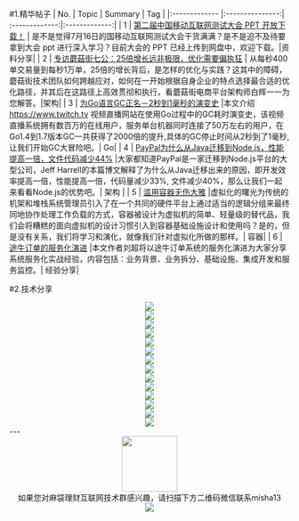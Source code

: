 #1.精华帖子
| No.  | Topic  | Summary | Tag |
|:------------- |:---------------:| :-------------:|:-------------:|
| 1 | [第二届中国移动互联网测试大会 PPT 开放下载！](http://mp.weixin.qq.com/s?__biz=MzAwNjEzMDUyNw==&mid=2650197953&idx=1&sn=ff1edd1e471a5ff369f0b41274529735&scene=1&srcid=0720yDCpyL3VFshMhaKX4Sot#rd) | 是不是觉得7月16日的国移动互联网测试大会干货满满？是不是迫不及待要拿到大会 ppt 进行深入学习？目前大会的 PPT 已经上传到网盘中，欢迎下载。|资料分享|
| 2 | [专访蘑菇街七公：25倍增长远非极限，优化需要偏执狂](http://mp.weixin.qq.com/s?__biz=MjM5MDE0Mjc4MA==&mid=2650993365&idx=1&sn=2d7fc13fbc7f4a6ea115c65c09d5f2df&scene=1&srcid=0719NYfDNiuWULruyGX9iA9P#rd) | 从每秒400单交易量到每秒1万单，25倍的增长背后，是怎样的优化与实践？这其中的障碍，蘑菇街技术团队如何跨越应对，如何在一开始根据自身企业的特点选择最合适的优化路径，并其后在这路径上高效贯彻和执行，看蘑菇街电商平台架构师白辉一一为您解答。|架构|
| 3 | [为Go语言GC正名－2秒到1毫秒的演变史](http://mp.weixin.qq.com/s?__biz=MjM5OTM0MzIwMQ==&mid=2652546487&idx=3&sn=d57a432871cb512ca1be543d425febd2&scene=1&srcid=07187bmNVnKdGHtx1B4u7irm#rd) |本文介绍 https://www.twitch.tv 视频直播网站在使用Go过程中的GC耗时演变史，该视频直播系统拥有数百万的在线用户，服务单台机器同时连接了50万左右的用户，在Go1.4到1.7版本GC一共获得了2000倍的提升,具体的GC停止时间从2秒到了1毫秒,让我们开始GC大冒险吧。| Go|
| 4 | [PayPal为什么从Java迁移到Node.js，性能提高一倍，文件代码减少44%](http://mp.weixin.qq.com/s?__biz=MzIyNjE4NjI2Nw==&mid=2652556812&idx=1&sn=49b40f75ec7610f5675fe7a21038072c&scene=1&srcid=0718ufg13zee4TGonw9Ehxr6#rd) |大家都知道PayPal是一家迁移到Node.js平台的大型公司，Jeff Harrell的本篇博文解释了为什么从Java迁移出来的原因，即开发效率提高一倍，性能提高一倍，代码量减少33%, 文件减少40%，那么让我们一起来看看Node.js的优势吧。|  架构 |
| 5 | [滥用容器无伤大雅](http://mp.weixin.qq.com/s?__biz=MzA5OTAyNzQ2OA==&mid=2649690861&idx=1&sn=f2016b81a77f34d5f892958b7c0540d6&scene=1&srcid=0720gTVLmfDfBa7WoDrbVXv7#rd) |虚拟化的曙光为传统的机架和堆栈系统管理员引入了在一个共同的硬件平台上通过适当的逻辑分组来最终同地协作处理工作负载的方式，容器被设计为虚拟机的简单、轻量级的替代品，我们会将糟糕的面向虚拟机的设计习惯引入到容器基础设施设计和使用吗？是的，但是没有关系，我们将学习和演化，就像我们针对虚拟化所做的那样。| 容器|
| 6 | [途牛订单的服务化演进](http://mp.weixin.qq.com/s?__biz=MzI3MzEzMDI1OQ==&mid=2651814702&idx=1&sn=cafc4aa95db9cfdbd0373d00c633a8fb&scene=1&srcid=0721F7PuOC6SudJ02DXIDbX6#rd) |本文作者刘超将以途牛订单系统的服务化演进为大家分享系统服务化实战经验，内容包括：业务背景、业务拆分、基础设施、集成开发和服务监控。|  经验分享|

#2.技术分享
<div align=center>
<img src="http://fmn.xnpic.com/fmn072/20160722/1025/large_gG49_546c0004f7d11e80.jpg" >
</div>

<div align=center>
<img src="http://fmn.rrimg.com/fmn075/20160722/1025/large_7unG_47800002ad391e80.jpg" >
</div>
<div align=center>
<img src="http://fmn.xnpic.com/fmn072/20160722/1025/large_zorz_10a800000c6d1e84.jpg" >
</div>
<div align=center>
<img src="http://fmn.rrfmn.com/fmn079/20160722/1025/large_jRvs_565c0004f8331e83.jpg" >
</div>


<div align=center>
<img src="http://fmn.rrimg.com/fmn077/20160722/1025/large_DiM4_6c0b000000571e83.jpg" >
</div>
<div align=center>
<img src="http://fmn.rrimg.com/fmn075/20160722/1025/large_pisA_1b8b00058da41e7f.jpg" >
</div>
<div align=center>
<img src="http://fmn.xnpic.com/fmn072/20160722/1025/large_zHCI_54540004f8921e80.jpg" >
</div>
<div align=center>
<img src="http://fmn.xnpic.com/fmn072/20160722/1025/large_tuYf_564a0004f8f51e83.jpg" >
</div>

<div align=center>
<img src="http://fmn.rrfmn.com/fmn079/20160722/1025/large_iGmY_ed0a0002abe31e7f.jpg" >
</div>
<div align=center>
<img src="http://fmn.xnpic.com/fmn071/20160722/1025/large_t4ao_2c4e0004f79b1e84.jpg" >
</div>
<div align=center>
<img src="http://fmn.rrimg.com/fmn073/20160722/1025/large_9Ski_560e0004f7f61e83.jpg" >
</div>
<div align=center>
<img src="http://fmn.rrimg.com/fmn077/20160722/1025/large_7yZQ_1bc700058d231e7f.jpg" >
</div>

<div align=center>
<img src="http://fmn.rrimg.com/fmn074/20160722/1030/large_rSv4_1bdf00058d831e7f.jpg" >
</div>
<div align=center>
<img src="http://fmn.rrimg.com/fmn075/20160722/1025/large_ur6p_f0dd00036c841e84.jpg" >
</div>
---
<div align=center>
<img src="http://tp1.sinaimg.cn/5360958752/180/40095350112/1" width="100" height="100" >
</div>
<html>
<body>
<div align="center" style="border:lpx solid red">
如果您对麻袋理财互联网技术群感兴趣，请扫描下方二维码微信联系misha13
<div align=center>
<img src="http://fmn.rrfmn.com/fmn078/20160501/2225/original_s0Hg_f5cc000266151e83.jpg"  >
</div>
<html>
<body>
<div align="center" style="border:lpx solid red">
</div>


